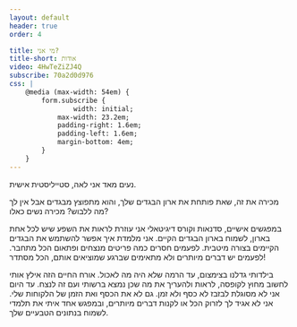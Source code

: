 ```yaml
---
layout: default
header: true
order: 4

title: מי אני?
title-short: אודות
video: 4HwTeZiZJ4Q
subscribe: 70a2d0d976
css: |
    @media (max-width: 54em) {
        form.subscribe {
                width: initial;
            max-width: 23.2em;
            padding-right: 1.6em;
            padding-left: 1.6em;
            margin-bottom: 4em;
        }
    }
---
```


נעים מאד אני לאה, סטייליסטית אישית.

מכירה את זה, שאת פותחת את ארון הבגדים שלך, והוא מתפוצץ מבגדים אבל אין לך מה ללבוש?
מכירה נשים כאלו?

במפגשים אישיים, סדנאות וקורס דיגיטאלי אני עוזרת לראות את השפע שיש לכל אחת בארון, לשמוח בארון הבגדים הקיים. אני מלמדת איך אפשר להשתמש את הבגדים הקיימים בצורה מיטבית. לפעמים חסרים כמה פריטים מנצחים ופתאום הכל מתחבר. לפעמים יש דברים מיותרים ולא מתאימים שברגע שמוציאים אותם, הכל מסתדר!

בילדותי גדלנו בצימצום, עד הרמה שלא היה מה לאכול. אורח החיים הזה אילץ אותי לחשוב מחוץ לקופסה, לראות ולהעריך את מה שכן נמצא ברשותי ועם זה לנצח.
עד היום אני לא מסוגלת לבזבז לא כסף ולא זמן. גם לא את הכסף ואת הזמן של הלקוחות שלי.
אני לא אגיד לך לזרוק הכל או לקנות דברים מיותרים, ובמפגש אחד איתי את תלמדי לשמוח בנתונים הטבעיים שלך.
